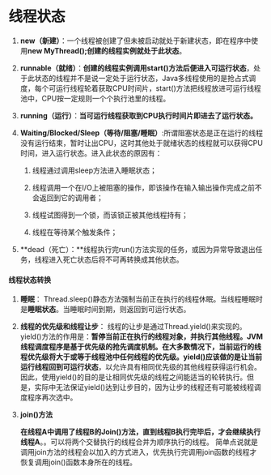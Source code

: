 # 线程状态

1. **new（新建）**：一个线程被创建了但未被启动就处于新建状态，即在程序中使用**new MyThread\(\);创建的线程实例就处于此状态**。
2. **runnable（就绪）**：**创建的线程实例调用start\(\)方法后便进入可运行状态**，处于此状态的线程并不是说一定处于运行状态，Java多线程使用的是抢占式调度，每个可运行线程轮着获取CPU时间片，start\(\)方法把线程放进可运行线程池中，CPU按一定规则一个个执行池里的线程。
3. **running（运行）**：**当可运行线程获取到CPU执行时间片即进去了运行状态。**
4. **Waiting/Blocked/Sleep（等待/阻塞/睡眠）**:所谓阻塞状态是正在运行的线程没有运行结束，暂时让出CPU，这时其他处于就绪状态的线程就可以获得CPU时间，进入运行状态。进入此状态的原因有：  
   1. 线程通过调用sleep方法进入睡眠状态；

   1. 线程调用一个在I/O上被阻塞的操作，即该操作在输入输出操作完成之前不会返回到它的调用者；

   2. 线程试图得到一个锁，而该锁正被其他线程持有；

   3. 线程在等待某个触发条件；

5. **dead（死亡）：**线程执行完run\(\)方法实现的任务，或因为异常导致退出任务，线程进入死亡状态后将不可再转换成其他状态。

#### 线程状态转换

1. **睡眠**：
   Thread.sleep\(\)静态方法强制当前正在执行的线程休眠。当线程睡眠时是**睡眠状态**。当睡眠时间到期，则返回到可运行状态。
2. **线程的优先级和线程让步**：
   线程的让步是通过Thread.yield\(\)来实现的。yield\(\)方法的作用是：**暂停当前正在执行的线程对象，并执行其他线程。**JVM线程调度程序是基于优先级的抢先调度机制。在大多数情况下，当前运行的线程优先级将大于或等于线程池中任何线程的优先级。yield\(\)应该做的是让当前运行线程回到**可运行状态**，以允许具有相同优先级的其他线程获得运行机会。因此，使用yield\(\)的目的是让相同优先级的线程之间能适当的轮转执行。但是，实际中无法保证yield\(\)达到让步目的，因为让步的线程还有可能被线程调度程序再次选中。
3. **join\(\)方法**

   **在线程A中调用了线程B的Join\(\)方法，直到线程B执行完毕后，才会继续执行线程A**。。可以将两个交替执行的线程合并为顺序执行的线程。   简单点说就是调用join方法的线程会以加入的方式进入，优先执行完调用join函数的线程才恢复调用join\(\)函数本身所在的线程。



